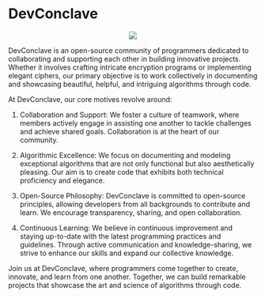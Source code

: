 # DevConclave

<p align="center">
<img src="https://user-images.githubusercontent.com/76674591/193411913-1e70d4db-3298-45cd-b21b-4cd357f78287.gif"/>
</p>

DevConclave is an open-source community of programmers dedicated to collaborating and supporting each other in building innovative projects. Whether it involves crafting intricate encryption programs or implementing elegant ciphers, our primary objective is to work collectively in documenting and showcasing beautiful, helpful, and intriguing algorithms through code.

At DevConclave, our core motives revolve around:

1. Collaboration and Support: We foster a culture of teamwork, where members actively engage in assisting one another to tackle challenges and achieve shared goals. Collaboration is at the heart of our community.

2. Algorithmic Excellence: We focus on documenting and modeling exceptional algorithms that are not only functional but also aesthetically pleasing. Our aim is to create code that exhibits both technical proficiency and elegance.

3. Open-Source Philosophy: DevConclave is committed to open-source principles, allowing developers from all backgrounds to contribute and learn. We encourage transparency, sharing, and open collaboration.

4. Continuous Learning: We believe in continuous improvement and staying up-to-date with the latest programming practices and guidelines. Through active communication and knowledge-sharing, we strive to enhance our skills and expand our collective knowledge.

Join us at DevConclave, where programmers come together to create, innovate, and learn from one another. Together, we can build remarkable projects that showcase the art and science of algorithms through code.
